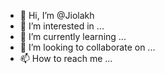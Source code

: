 - 👋 Hi, I’m @Jiolakh
- 👀 I’m interested in ...
- 🌱 I’m currently learning ...
- 💞️ I’m looking to collaborate on ...
- 📫 How to reach me ...

<!---
Jiolakh/Jiolakh is a ✨ special ✨ repository because its `README.md` (this file) appears on your GitHub profile.
You can click the Preview link to take a look at your changes.
--->
